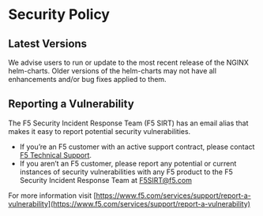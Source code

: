 # Security Policy

## Latest Versions

We advise users to run or update to the most recent release of the NGINX helm-charts. Older versions of the helm-charts may not have all enhancements and/or bug fixes applied to them.

## Reporting a Vulnerability

The F5 Security Incident Response Team (F5 SIRT) has an email alias that makes it easy to report potential security vulnerabilities.

- If you’re an F5 customer with an active support contract, please contact [F5 Technical Support](https://www.f5.com/services/support).
- If you aren’t an F5 customer, please report any potential or current instances of security vulnerabilities with any F5 product to the F5 Security Incident Response Team at F5SIRT@f5.com

For more information visit [https://www.f5.com/services/support/report-a-vulnerability](https://www.f5.com/services/support/report-a-vulnerability)
